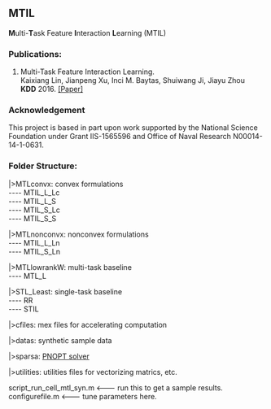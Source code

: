 ## MTIL

**M**ulti-**T**ask Feature **I**nteraction **L**earning (MTIL) 


### Publications: 
1. Multi-Task Feature Interaction Learning. </br>
   Kaixiang Lin, Jianpeng Xu, Inci M. Baytas, Shuiwang Ji, Jiayu Zhou</br> 
   **KDD** 2016.  [[Paper]](https://kaixianglin.github.io/papers/2016KDD_MTIL20160924.pdf)
   
### Acknowledgement
This project is based in part upon work supported by the National Science Foundation 
under Grant IIS-1565596 and Office of Naval Research N00014-14-1-0631.


### Folder Structure: </br>
|>MTLconvx: convex formulations </br>
---- MTIL_L_Lc </br>
---- MTIL_L_S </br>
---- MTIL_S_Lc </br>
---- MTIL_S_S </br>

|>MTLnonconvx: nonconvex formulations </br>
---- MTIL_L_Ln </br>
---- MTIL_S_Ln </br>

|>MTLlowrankW: multi-task baseline </br>
---- MTL_L </br>

|>STL_Least: single-task baseline </br>
---- RR </br>
---- STIL </br>

|>cfiles: mex files for accelerating computation </br>

|>datas: synthetic sample data </br>

|>sparsa: [PNOPT solver](https://web.stanford.edu/group/SOL/software/pnopt/) </br>

|>utilities: utilities files for vectorizing matrics, etc.  </br>

script_run_cell_mtl_syn.m   <--- run this to get a sample results.  </br>
configurefile.m             <--- tune parameters here.  </br>
